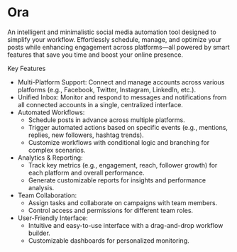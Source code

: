 # Ora

An intelligent and minimalistic social media automation tool designed to simplify your workflow. Effortlessly schedule, manage, and optimize your posts while enhancing engagement across platforms—all powered by smart features that save you time and boost your online presence.

Key Features
 * Multi-Platform Support: Connect and manage accounts across various platforms (e.g., Facebook, Twitter, Instagram, LinkedIn, etc.).
 * Unified Inbox: Monitor and respond to messages and notifications from all connected accounts in a single, centralized interface.
 * Automated Workflows:
   * Schedule posts in advance across multiple platforms.
   * Trigger automated actions based on specific events (e.g., mentions, replies, new followers, hashtag trends).
   * Customize workflows with conditional logic and branching for complex scenarios.
 * Analytics & Reporting:
   * Track key metrics (e.g., engagement, reach, follower growth) for each platform and overall performance.
   * Generate customizable reports for insights and performance analysis.
 * Team Collaboration:
   * Assign tasks and collaborate on campaigns with team members.
   * Control access and permissions for different team roles.
 * User-Friendly Interface:
   * Intuitive and easy-to-use interface with a drag-and-drop workflow builder.
   * Customizable dashboards for personalized monitoring.
